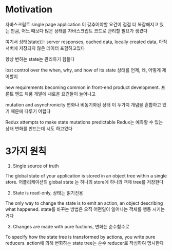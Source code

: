 # Motivation

자바스크립트 single page application 이 갖추어야할 요건이 점점 더 복잡해지고 있는 만큼, 어느 때보다 많은 상태를 자바스크립트 코드로 관리할 필요가 생겼다

여기서 상태(state)는 server responses, cached data, locally created data, 아직 서버에 저장되지 않은 데이터 포함하고있다

항상 변하는 state는 관리하기 힘들다

lost control over the when, why, and how of its state
상태를 언제, 왜, 어떻게 제어할지

new requirements becoming common in front-end product development.
프론트 엔드 제품 개발에 새로운 요건들이 늘어나고

mutation and asynchronicity
변화나 비동기화된 상태 이 두가지 개념을 혼합하고 있기 때문에 다루기 어렵다

Redux attempts to make state mutations predictable
Redux는 예측할 수 있는 상태 변화를 만드는데 시도 하고있다

# 3가지 원칙

1. Single source of truth

The global state of your application is stored in an object tree within a single store.
어플리케이션의 global state 는 하나의 store에 하나의 객체 tree를 저장한다

2. State is read-only, 상태는 읽기전용

The only way to change the state is to emit an action, an object describing what happened.
state를 바꾸는 방법은 오직 어떤일이 일어나는 객체를 행동 시키는 거다

3. Changes are made with pure fuctions, 변화는 순수함수로

To specify how the state tree is transformed by actions, you write pure reducers.
action에 의해 변화하는 state tree는 순수 reducer로 작성하여 명시한다
